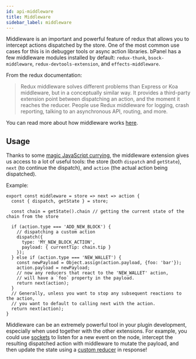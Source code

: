 ```yaml
---
id: api-middleware
title: Middleware
sidebar_label: middleware
---
```


Middleware is an important and powerful feature of redux that allows you to intercept actions dispatched by the store. One of the most common use cases for this is in debugger tools or async action libraries. bPanel has a few middleware modules installed by default: `redux-thunk`, `bsock-middleware`, `redux-devtools-extension`, and `effects-middleware`.

From the redux documentation:

>Redux middleware solves different problems than Express or Koa middleware, but in a conceptually similar way. It provides a third-party extension point between dispatching an action, and the moment it reaches the reducer. People use Redux middleware for logging, crash reporting, talking to an asynchronous API, routing, and more.

You can read more about how middleware works [here](https://redux.js.org/advanced/middleware).

## Usage
Thanks to some [magic JavaScript currying](https://hackernoon.com/currying-in-js-d9ddc64f162e), the middleware extension gives us access to a lot of useful tools: the store (both `dispatch` and `getState`), `next` (to continue the dispatch), and `action` (the actual action being dispatched).

Example:
```
export const middleware = store => next => action {
  const { dispatch, getState } = store;

  const chain = getState().chain // getting the current state of the chain from the store

  if (action.type === 'ADD_NEW_BLOCK') {
    // dispatching a custom action
    dispatch({
      type: 'MY_NEW_BLOCK_ACTION',
      payload: { currentTip: chain.tip }
    });
  } else if (action.type === 'NEW_WALLET') {
    const newPayload = Object.assign(action.payload, {foo: 'bar'});
    action.payload = newPayload;
    // now any reducers that react to the 'NEW_WALLET' action,
    // will have a `foo` property in the payload.
    return next(action);
  }
  // Generally, unless you want to stop any subsequent reactions to the action,
  // you want to default to calling next with the action.
  return next(action);
}
```

Middleware can be an extremely powerful tool in your plugin development, especially when used together with the other extensions. For example, you could use [sockets](/bpanel-docs/docs/api-sockets.html) to listen for a new event on the node, intercept the resulting dispatched action with middleware to mutate the payload, and then update the state using a [custom reducer](/bpanel-docs/docs/api-reducer.html) in response!
